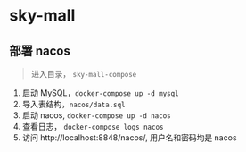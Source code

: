 # sky-mall

## 部署 nacos
> 进入目录， `sky-mall-compose`
1. 启动 MySQL，`docker-compose up -d mysql` 
2. 导入表结构，`nacos/data.sql`
3. 启动 nacos, `docker-compose up -d nacos`
4. 查看日志， `docker-compose logs nacos`
5. 访问 http://localhost:8848/nacos/, 用户名和密码均是 nacos